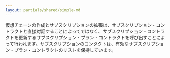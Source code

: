 ```yaml
---
layout: partials/shared/simple-md
---
```


仮想チェーンの作成とサブスクリプションの拡張は、サブスクリプション・コントラクトと直接対話することによってではなく、サブスクリプション・コントラクトを更新するサブスクリプション・プラン・コントラクトを呼び出すことによって行われます。サブスクリプションのコンタクトは、有効なサブスクリプション・プラン・コントラクトのリストを保持しています。